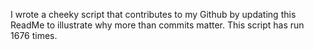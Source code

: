 I wrote a cheeky script that contributes to my Github by updating this ReadMe to illustrate why more than commits matter. This script has run 1676 times.